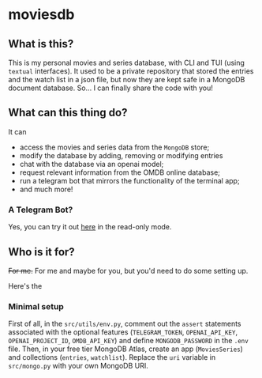 # moviesdb

## What is this?
This is my personal movies and series database, with CLI and TUI (using `textual` interfaces). It used to be a private repository that stored the entries and the watch list in a json file, but now they are kept safe in a MongoDB document database. So... I can finally share the code with you!

## What can this thing do?
It can
- access the movies and series data from the `MongoDB` store;
- modify the database by adding, removing or modifying entries
- chat with the database via an openai model;
- request relevant information from the OMDB online database;
- run a telegram bot that mirrors the functionality of the terminal app;
- and much more!

### A Telegram Bot?
Yes, you can try it out [here](https://t.me/mymoviesdbbot) in the read-only mode.

## Who is it for?
<s>For me.</s> For me and maybe for you, but you'd need to do some setting up.

Here's the
### Minimal setup

First of all, in the `src/utils/env.py`, comment out the `assert` statements associated with the optional features (`TELEGRAM_TOKEN`, `OPENAI_API_KEY`, `OPENAI_PROJECT_ID`, `OMDB_API_KEY`) and define `MONGODB_PASSWORD` in the `.env` file. Then, in your free tier MongoDB Atlas, create an app (`MoviesSeries`) and collections (`entries`, `watchlist`). Replace the `uri` variable in `src/mongo.py` with your own MongoDB URI.
